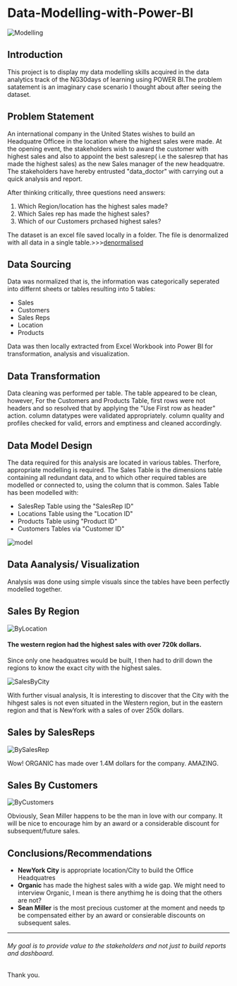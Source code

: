 # Data-Modelling-with-Power-BI

![Modelling](Power.jpg)

## Introduction
This project is to display my data modelling skills acquired in the data analytics track of the NG30days of learning using POWER BI.The problem satatement is an imaginary case scenario I thought about after seeing the dataset. 

## Problem Statement
An international company in the United States wishes to build an Headquatre Officee in the location where the highest sales were made.
At the opening event, the stakeholders wish to award the customer with highest sales and also to appoint the best salesrep( i.e the salesrep that has made the highest sales) as the new Sales manager of the new headquatre.
The stakeholders have hereby entrusted "data_doctor" with carrying out a quick analysis and report.

After thinking critically, three questions need answers:
1. Which Region/location has the highest sales made?
2. Which Sales rep has made the highest sales?
3. Which of our Customers prchased highest sales?

The dataset is an excel file saved locally in a folder. The file is  denormalized with all data in a single table.>>>[denormalised](https://github.com/Data-Dr-hub/Data-Modelling-with-Power-BI/blob/main/SuperStore_Denormalized.xlsx)

## Data Sourcing
Data was normalized that is, the information was categorically seperated into differnt sheets or tables resulting into 5 tables:
- Sales
- Customers
- Sales Reps
- Location
- Products

 Data was then locally extracted from Excel Workbook into Power BI for transformation, analysis and visualization.

## Data Transformation

Data cleaning was performed per table.
The table appeared to be clean, however, 
For the Customers and Products Table, first rows were not headers and so resolved that by applying the "Use First row as header" action.
column datatypes were validated appropriately.
column quality and profiles checked for valid, errors and emptiness and cleaned accordingly.

## Data Model Design
The data required for this analysis are located in various tables.
Therfore, appropriate modelling is required.
The Sales Table is the dimensions table containing all redundant data, and to which other required tables are modelled or connected to, using the 
column that is common.
Sales Table has been modelled with:
- SalesRep Table using the "SalesRep ID"
- Locations Table using the "Location ID"
- Products Table using "Product ID"
- Customers Tables via "Customer ID"

![model](mod.png)


## Data Aanalysis/ Visualization
Analysis was done using simple visuals since the tables have been perfectly modelled together.

## Sales By Region

![ByLocation](SalesByRegion.png)

#### The western region had the highest sales with over 720k dollars.

Since only one headquatres would be built, I then had to drill down the regions to know the exact city with the highest sales.

![SalesByCity](SalesByCity.png)

With further visual analysis, It is interesting to discover that the City with the hihgest sales is not even situated in the Western region,
but in the eastern region and that is NewYork with a sales of over 250k dollars.

## Sales by SalesReps

![BySalesRep](pie.png)

Wow! ORGANIC has made over 1.4M dollars for the company. AMAZING.

## Sales By Customers

![ByCustomers](SalesByCustomer.png)

Obviously, Sean Miller happens to be the man in love with our company. It will be nice to encourage him by an award or a considerable discount for subsequent/future sales.

## Conclusions/Recommendations
- **NewYork City** is appropriate location/City to build the Office Headquatres 
- **Organic** has made the highest sales with a wide gap. We might need to interview Organic, I mean is there anythimg he is doing that the others are not?
- **Sean Miller** is the most precious customer at the moment and needs tp be compensated either by an award or consierable discounts on subsequent sales. 
------



###### My goal is to provide value to the stakeholders and not just to build reports and dashboard. 

Thank you.

